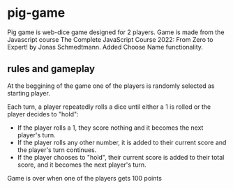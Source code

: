 # pig-game
Pig game is web-dice game designed for 2 players.
Game is made from the Javascript course The Complete JavaScript Course 2022: From Zero to Expert! by Jonas Schmedtmann.
Added Choose Name functionality.

## rules and gameplay
At the beggining of the game one of the players is randomly selected as starting player.

Each turn, a player repeatedly rolls a dice until either a 1 is rolled or the player decides to "hold":

* If the player rolls a 1, they score nothing and it becomes the next player's turn.
* If the player rolls any other number, it is added to their current score and the player's turn continues.
* If the player chooses to "hold", their current score is added to their total score, and it becomes the next player's turn.

Game is over when one of the players gets 100 points
